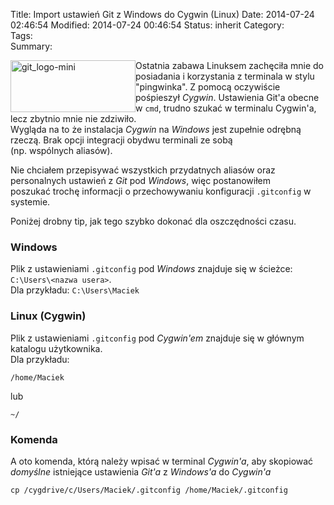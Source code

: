 Title:      Import ustawień Git z Windows do Cygwin (Linux)
Date:       2014-07-24 02:46:54
Modified:   2014-07-24 00:46:54
Status:     inherit
Category:   
Tags:       
Summary:  


<div style="float: left;">
  <a href="http://blog.egel.pl/import-ustawien-git-z-windows-do-cygwin/git_logo-mini/" rel="attachment wp-att-1325"><img src="http://blog.egel.pl/media/git_logo-mini.png" alt="git_logo-mini" width="200" height="83" class="aligncenter size-full wp-image-1325" /></a>
</div>

Ostatnia zabawa Linuksem zachęciła mnie do posiadania i korzystania z terminala w stylu "pingwinka". Z pomocą oczywiście pośpieszył *Cygwin*. Ustawienia Git'a obecne w `cmd`, trudno szukać w terminalu Cygwin'a, lecz zbytnio mnie nie zdziwiło.  
Wygląda na to że instalacja *Cygwin* na *Windows* jest zupełnie odrębną rzeczą. Brak opcji integracji obydwu terminali ze sobą (np. wspólnych aliasów).

Nie chciałem przepisywać wszystkich przydatnych aliasów oraz personalnych ustawień z *Git* pod *Windows*, więc postanowiłem poszukać trochę informacji o przechowywaniu konfiguracji `.gitconfig` w systemie.

Poniżej drobny tip, jak tego szybko dokonać dla oszczędności czasu.

<!--more-->

### Windows

Plik z ustawieniami `.gitconfig` pod *Windows* znajduje się w ścieżce: `C:\Users\<nazwa usera>`.  
Dla przykładu: `C:\Users\Maciek`

### Linux (Cygwin)

Plik z ustawieniami `.gitconfig` pod *Cygwin'em* znajduje się w głównym katalogu użytkownika.  
Dla przykładu:

    /home/Maciek
    

lub

    ~/
    

### Komenda

A oto komenda, którą należy wpisać w terminal *Cygwin'a*, aby skopiować *domyślne* istniejące ustawienia *Git'a* z *Windows'a* do *Cygwin'a*

    cp /cygdrive/c/Users/Maciek/.gitconfig /home/Maciek/.gitconfig
